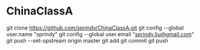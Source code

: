 # ChinaClassA

git clone https://github.com/sprindy/ChinaClassA.git
git config --global user.name "sprindy"
git config --global user.email "sprindy.liu@gmail.com"
git push --set-upstream origin master
git add
git commit
git push
